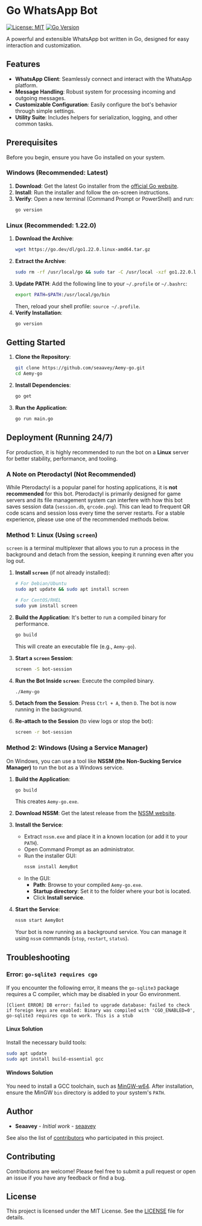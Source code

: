 # Go WhatsApp Bot

[![License: MIT](https://img.shields.io/badge/License-MIT-yellow.svg)](https://opensource.org/licenses/MIT)
[![Go Version](https://img.shields.io/badge/Go-1.22+-blue.svg)](https://go.dev/)

A powerful and extensible WhatsApp bot written in Go, designed for easy interaction and customization.

## Features

- **WhatsApp Client**: Seamlessly connect and interact with the WhatsApp platform.
- **Message Handling**: Robust system for processing incoming and outgoing messages.
- **Customizable Configuration**: Easily configure the bot's behavior through simple settings.
- **Utility Suite**: Includes helpers for serialization, logging, and other common tasks.

## Prerequisites

Before you begin, ensure you have Go installed on your system.

### Windows (Recommended: Latest)

1.  **Download**: Get the latest Go installer from the [official Go website](https://go.dev/dl/).
2.  **Install**: Run the installer and follow the on-screen instructions.
3.  **Verify**: Open a new terminal (Command Prompt or PowerShell) and run:
    ```cmd
    go version
    ```

### Linux (Recommended: 1.22.0)

1.  **Download the Archive**:
    ```bash
    wget https://go.dev/dl/go1.22.0.linux-amd64.tar.gz
    ```
2.  **Extract the Archive**:
    ```bash
    sudo rm -rf /usr/local/go && sudo tar -C /usr/local -xzf go1.22.0.linux-amd64.tar.gz
    ```
3.  **Update PATH**: Add the following line to your `~/.profile` or `~/.bashrc`:
    ```bash
    export PATH=$PATH:/usr/local/go/bin
    ```
    Then, reload your shell profile: `source ~/.profile`.
4.  **Verify Installation**:
    ```bash
    go version
    ```

## Getting Started

1.  **Clone the Repository**:

    ```bash
    git clone https://github.com/seaavey/Aemy-go.git
    cd Aemy-go
    ```

2.  **Install Dependencies**:

    ```bash
    go get
    ```

3.  **Run the Application**:
    ```bash
    go run main.go
    ```

## Deployment (Running 24/7)

For production, it is highly recommended to run the bot on a **Linux** server for better stability, performance, and tooling.

### A Note on Pterodactyl (Not Recommended)

While Pterodactyl is a popular panel for hosting applications, it is **not recommended** for this bot. Pterodactyl is primarily designed for game servers and its file management system can interfere with how this bot saves session data (`session.db`, `qrcode.png`). This can lead to frequent QR code scans and session loss every time the server restarts. For a stable experience, please use one of the recommended methods below.

### Method 1: Linux (Using `screen`)

`screen` is a terminal multiplexer that allows you to run a process in the background and detach from the session, keeping it running even after you log out.

1.  **Install `screen`** (if not already installed):

    ```bash
    # For Debian/Ubuntu
    sudo apt update && sudo apt install screen

    # For CentOS/RHEL
    sudo yum install screen
    ```

2.  **Build the Application**:
    It's better to run a compiled binary for performance.

    ```bash
    go build
    ```

    This will create an executable file (e.g., `Aemy-go`).

3.  **Start a `screen` Session**:

    ```bash
    screen -S bot-session
    ```

4.  **Run the Bot Inside `screen`**:
    Execute the compiled binary.

    ```bash
    ./Aemy-go
    ```

5.  **Detach from the Session**:
    Press `Ctrl + A`, then `D`. The bot is now running in the background.

6.  **Re-attach to the Session** (to view logs or stop the bot):
    ```bash
    screen -r bot-session
    ```

### Method 2: Windows (Using a Service Manager)

On Windows, you can use a tool like **NSSM (the Non-Sucking Service Manager)** to run the bot as a Windows service.

1.  **Build the Application**:

    ```bash
    go build
    ```

    This creates `Aemy-go.exe`.

2.  **Download NSSM**:
    Get the latest release from the [NSSM website](https://nssm.cc/download).

3.  **Install the Service**:

    - Extract `nssm.exe` and place it in a known location (or add it to your `PATH`).
    - Open Command Prompt as an administrator.
    - Run the installer GUI:
      ```cmd
      nssm install AemyBot
      ```
    - In the GUI:
      - **Path**: Browse to your compiled `Aemy-go.exe`.
      - **Startup directory**: Set it to the folder where your bot is located.
      - Click **Install service**.

4.  **Start the Service**:

    ```cmd
    nssm start AemyBot
    ```

    Your bot is now running as a background service. You can manage it using `nssm` commands (`stop`, `restart`, `status`).

## Troubleshooting

### Error: `go-sqlite3 requires cgo`

If you encounter the following error, it means the `go-sqlite3` package requires a C compiler, which may be disabled in your Go environment.

```
[Client ERROR] DB error: failed to upgrade database: failed to check if foreign keys are enabled: Binary was compiled with 'CGO_ENABLED=0', go-sqlite3 requires cgo to work. This is a stub
```

#### Linux Solution

Install the necessary build tools:

```bash
sudo apt update
sudo apt install build-essential gcc
```

#### Windows Solution

You need to install a GCC toolchain, such as [MinGW-w64](https://www.mingw-w64.org/). After installation, ensure the MinGW `bin` directory is added to your system's `PATH`.

## Author

- **Seaavey** - _Initial work_ - [seaavey](https://github.com/seaavey)

See also the list of [contributors](https://github.com/seaavey/Aemy-go/contributors) who participated in this project.

## Contributing

Contributions are welcome! Please feel free to submit a pull request or open an issue if you have any feedback or find a bug.

## License

This project is licensed under the MIT License. See the [LICENSE](LICENSE) file for details.
